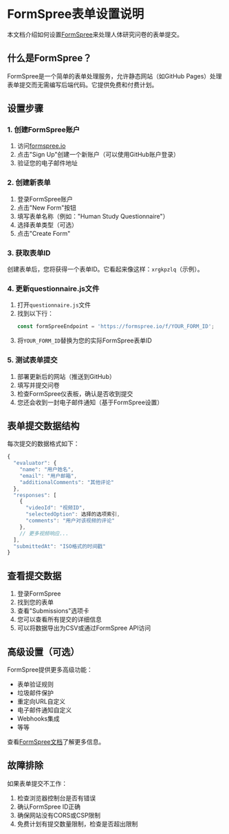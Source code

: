 # FormSpree表单设置说明

本文档介绍如何设置[FormSpree](https://formspree.io/)来处理人体研究问卷的表单提交。

## 什么是FormSpree？

FormSpree是一个简单的表单处理服务，允许静态网站（如GitHub Pages）处理表单提交而无需编写后端代码。它提供免费和付费计划。

## 设置步骤

### 1. 创建FormSpree账户

1. 访问[formspree.io](https://formspree.io/)
2. 点击"Sign Up"创建一个新账户（可以使用GitHub账户登录）
3. 验证您的电子邮件地址

### 2. 创建新表单

1. 登录FormSpree账户
2. 点击"New Form"按钮
3. 填写表单名称（例如："Human Study Questionnaire"）
4. 选择表单类型（可选）
5. 点击"Create Form"

### 3. 获取表单ID

创建表单后，您将获得一个表单ID。它看起来像这样：`xrgkpzlq`（示例）。

### 4. 更新questionnaire.js文件

1. 打开`questionnaire.js`文件
2. 找到以下行：
   ```javascript
   const formSpreeEndpoint = 'https://formspree.io/f/YOUR_FORM_ID';
   ```
3. 将`YOUR_FORM_ID`替换为您的实际FormSpree表单ID

### 5. 测试表单提交

1. 部署更新后的网站（推送到GitHub）
2. 填写并提交问卷
3. 检查FormSpree仪表板，确认是否收到提交
4. 您还会收到一封电子邮件通知（基于FormSpree设置）

## 表单提交数据结构

每次提交的数据格式如下：

```javascript
{
  "evaluator": {
    "name": "用户姓名",
    "email": "用户邮箱",
    "additionalComments": "其他评论"
  },
  "responses": [
    {
      "videoId": "视频ID",
      "selectedOption": 选择的选项索引,
      "comments": "用户对该视频的评论"
    },
    // 更多视频响应...
  ],
  "submittedAt": "ISO格式的时间戳"
}
```

## 查看提交数据

1. 登录FormSpree
2. 找到您的表单
3. 查看"Submissions"选项卡
4. 您可以查看所有提交的详细信息
5. 可以将数据导出为CSV或通过FormSpree API访问

## 高级设置（可选）

FormSpree提供更多高级功能：

- 表单验证规则
- 垃圾邮件保护
- 重定向URL自定义
- 电子邮件通知自定义
- Webhooks集成
- 等等

查看[FormSpree文档](https://help.formspree.io/)了解更多信息。

## 故障排除

如果表单提交不工作：

1. 检查浏览器控制台是否有错误
2. 确认FormSpree ID正确
3. 确保网站没有CORS或CSP限制
4. 免费计划有提交数量限制，检查是否超出限制 